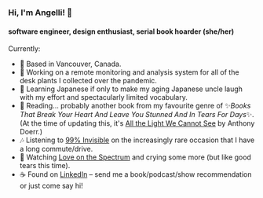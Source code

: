 ### Hi, I'm Angelli! 👋
#### software engineer, design enthusiast, serial book hoarder (she/her)

Currently:
- 📍 Based in Vancouver, Canada.
- 🌱 Working on a remote monitoring and analysis system for all of the desk plants I collected over the pandemic.
- 💬 Learning Japanese if only to make my aging Japanese uncle laugh with my effort and spectacularly limited vocabulary.
- 📘 Reading... probably another book from my favourite genre of ✨*Books That Break Your Heart And Leave You Stunned And In Tears For Days*✨. (At the time of updating this, it's [All the Light We Cannot See](https://www.goodreads.com/book/show/18143977-all-the-light-we-cannot-see) by Anthony Doerr.)
- 🎶 Listening to [99% Invisible](https://99percentinvisible.org/) on the increasingly rare occasion that I have a long commute/drive.
- 🍿 Watching [Love on the Spectrum](https://www.imdb.com/title/tt11904786/) and crying some more (but like good tears this time).
- ☕ Found on [LinkedIn](https://www.linkedin.com/in/angellidimatulac/) – send me a book/podcast/show recommendation or just come say hi!
